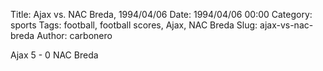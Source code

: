 Title: Ajax vs. NAC Breda, 1994/04/06
Date: 1994/04/06 00:00
Category: sports
Tags: football, football scores, Ajax, NAC Breda
Slug: ajax-vs-nac-breda
Author: carbonero


Ajax 5 - 0 NAC Breda
